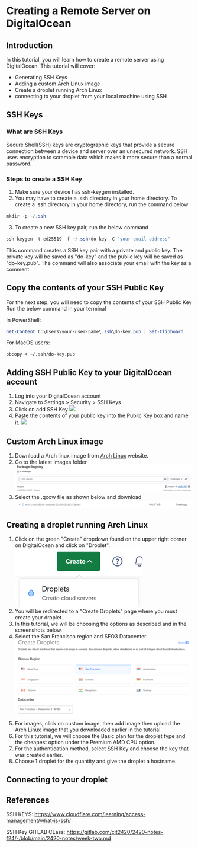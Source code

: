 # Creating a Remote Server on DigitalOcean

## Introduction
In this tutorial, you will learn how to create a remote server using DigitalOcean. This tutorial will cover:
- Generating SSH Keys
- Adding a custom Arch Linux image
- Create a droplet running Arch Linux
- connecting to your droplet from your local machine using SSH
## SSH Keys
### What are SSH Keys
Secure Shell(SSH) keys are cryptographic keys that provide a secure connection between a device and server over an unsecured network. SSH uses encryption to scramble data which makes it more secure than a normal password.
### Steps to create a SSH Key
1. Make sure your device has ssh-keygen installed.
2. You may have to create a .ssh directory in your home directory. To create a .ssh directory in your home directory, run the command below
```powershell
mkdir -p ~/.ssh
```
3. To create a new SSH key pair, run the below command
```powershell
ssh-keygen -t ed25519 -f ~/.ssh/do-key -C "your email address"
```
This command creates a SSH key pair with a private and public key. The private key will be saved as "do-key" and the public key will be saved as "do-key.pub". The command will also associate your email with the key as a comment.
## Copy the contents of your SSH Public Key
For the next step, you will need to copy the contents of your SSH Public Key
Run the below command in your terminal

In PowerShell:
```powershell
Get-Content C:\Users\your-user-name\.ssh\do-key.pub | Set-Clipboard
```
For MacOS users:
``` 
pbcopy < ~/.ssh/do-key.pub
```
## Adding SSH Public Key to your DigitalOcean account
1. Log into your DigitalOcean account
2. Navigate to Settings > Security > SSH Keys
3. Click on add SSH Key
![](../SSHKey.png)
5. Paste the contents of your public key into the Public Key box and name it. 
![](../SSHKey2%201.png)
## Custom Arch Linux image
1. Download a Arch linux image from [Arch Linux](https://gitlab.archlinux.org/archlinux/arch-boxes/-/packages/) website.
2. Go to the latest images folder
![](Images/imagesArchLinux.png)
3. Select the .qcow file as shown below and download
![](Images/qcow.png)
## Creating a droplet running Arch Linux
1. Click on the green "Create" dropdown found on the upper right corner on DigitalOcean and click on "Droplet".
![](Images/CreateDroplet.png)
3. You will be redirected to a "Create Droplets" page where you must create your droplet.
4. In this tutorial, we will be choosing the options as described and in the screenshots below.
5. Select the San Francisco region and SFO3 Datacenter.
![](Images/Region.png)
7. For images, click on custom image, then add image then upload the Arch Linux image that you downloaded earlier in the tutorial.
8. For this tutorial, we will choose the Basic plan for the droplet type and the cheapest option under the Premium AMD CPU option.
9. For the authentication method, select SSH Key and choose the key that was created earlier.
10. Choose 1 droplet for the quantity and give the droplet a hostname.

## Connecting to your droplet
## References

SSH KEYS: https://www.cloudflare.com/learning/access-management/what-is-ssh/

SSH Key GITLAB CLass: https://gitlab.com/cit2420/2420-notes-f24/-/blob/main/2420-notes/week-two.md